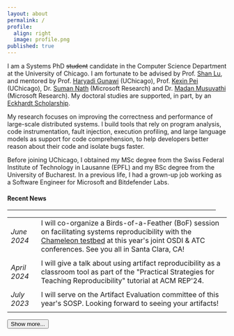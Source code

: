 ```yaml
---
layout: about
permalink: /
profile:
  align: right
  image: profile.png
published: true
---
```


<!--
<hr class="news-style" style="width: 95%; ">
-->

I am a Systems PhD ~~student~~ candidate in the Computer Science Department at the University of Chicago. 
I am fortunate to be advised by Prof. <a href="https://people.cs.uchicago.edu/~shanlu/" target="_blank">Shan Lu</a>, and mentored by Prof. <a href="https://people.cs.uchicago.edu/~haryadi/" target="_blank">Haryadi Gunawi</a> (UChicago), Prof. <a href="https://cs.uchicago.edu/people/kexin-pei/" target="_blank">Kexin Pei</a> (UChicago), Dr. <a href="https://www.microsoft.com/en-us/research/people/sumann/" target="_blank">Suman Nath</a> (Microsoft Research) and Dr. <a href="https://www.microsoft.com/en-us/research/people/madanm/" target="_blank">Madan Musuvathi</a> (Microsoft Research). 
My doctoral studies are supported, in part, by an [Eckhardt Scholarship](https://physicalsciences.uchicago.edu/academics/financial-aid/eckhardt-scholars/).

My research focuses on improving the correctness and performance of large-scale distributed systems.
I build tools that rely on program analysis, code instrumentation, fault injection, execution profiling, and large language models as support for code comprehension, to help developers better reason about their code and isolate bugs faster.

Before joining UChicago, I obtained my MSc degree from the Swiss Federal Institute of Technology in Lausanne (EPFL) and my BSc degree from the University of Bucharest.
In a previous life, I had a grown-up job working as a Software Engineer for Microsoft and Bitdefender Labs.

<h4 class="news-style">Recent News</h4>
<hr class="news-style" style="width: 95%; ">


<table id="newsTable" style="border-collapse: collapse;">
  <tr>
    <td style="padding-bottom: 10px; text-align: left;"><i>June<br>2024</i></td>
    <td style="padding-bottom: 10px; padding-left: 20px; text-align: left;">I will co-organize a Birds-of-a-Feather (BoF) session on facilitating systems reproducibility with the <a href="https://chameleoncloud.org/blog/2023/03/20/the-practical-reproducibility-opportunity/" target="_blank">Chameleon testbed</a> at this year's joint OSDI & ATC conferences. See you all in Santa Clara, CA!</td>
  </tr>
  <tr>
    <td style="padding-bottom: 10px; text-align: left;"><i>April<br>2024</i></td>
    <td style="padding-bottom: 10px; padding-left: 20px; text-align: left;">I will give a talk about using artifact reproducibility as a classroom tool as part of the "Practical Strategies for Teaching Reproducibility" tutorial at ACM REP'24.</td>
  </tr>
  <tr>
    <td style="padding-bottom: 10px; text-align: left;"><i>July<br>2023</i></td>
    <td style="padding-bottom: 10px; padding-left: 20px; text-align: left;">I will serve on the Artifact Evaluation committee of this year's SOSP. Looking forward to seeing your artifacts!</td>
  </tr>
  <tr>
    <td style="padding-bottom: 10px; text-align: left;"><i>April<br>2023</i></td>
    <td style="padding-bottom: 10px; padding-left: 20px; text-align: left;">This summer, I will join the Core ML Engineering team at Google as a Research Intern mentored by Gloria Shen and Dr. Ilya Kavalerov.</td>
  </tr>
  <tr>
    <td style="padding-bottom: 10px; text-align: left;"><i>March<br>2023</i></td>
    <td style="padding-bottom: 10px; padding-left: 20px; text-align: left;">I will serve on the Artifact Evaluation committee of MLSys'23. Please consider submitting your artifacts.</td>
  </tr>
  <tr>
    <td style="padding-bottom: 10px; text-align: left;"><i>August<br>2022</i></td>
    <td style="padding-bottom: 10px; padding-left: 20px; text-align: left;">Our paper on exposing memory order violations using delay injection was accepted at EuroSys'23. See you in Rome!</td>
  </tr>
  <tr>
    <td style="padding-bottom: 10px; text-align: left;"><i>March<br>2022</i></td>
    <td style="padding-bottom: 10px; padding-left: 20px; text-align: left;">This summer, I will join the Profiling group at Meta as a Research Intern mentored by Nathan Slingerland.</td>
  </tr>
  <tr>
    <td style="padding-bottom: 10px; text-align: left;"><i>February<br>2022</i></td>
    <td style="padding-bottom: 10px; padding-left: 20px; text-align: left;">I will serve on the Artifact Evaluation committees of ASPLOS'22, EuroSys'22 and OSDI'22. Please consider submitting your code.</td>
  </tr>
  <tr>
    <td style="padding-bottom: 10px; text-align: left;"><i>August<br>2021</i></td>
    <td style="padding-bottom: 10px; padding-left: 20px;  text-align: left;">I will serve on the Artifact Evaluation Committee of SOSP'21. Please consider registring your artifacts.</td>
  </tr>
  <tr>
    <td style="padding-bottom: 10px; text-align: left;"><i>January<br>2021</i></td>
    <td style="padding-bottom: 10px; padding-left: 20px;  text-align: left;">This winter, I will join Microsoft Research as a PhD Collaborator, mentored by Dr. Suman Nath and Dr. Madan Musuvathi. </td>
  </tr>
</table>


<script>
  function showMore() {
    var table = document.getElementById("newsTable");
    var rows = table.getElementsByTagName("tr");

    // Show the next n-3 rows
    for (var i = 3; i < rows.length; i++) {
      rows[i].style.display = "table-row";
    }

    // Hide the "Show more" button
    document.getElementById("showMoreBtn").style.display = "none";

    // Show the "Show less" button
    document.getElementById("showLessBtn").style.display = "inline-block";
  }

  function showLess() {
    var table = document.getElementById("newsTable");
    var rows = table.getElementsByTagName("tr");

    // Hide the last n-3 rows
    for (var i = 3; i < rows.length; i++) {
      rows[i].style.display = "none";
    }

    // Show the "Show more" button
    document.getElementById("showMoreBtn").style.display = "inline-block";

    // Hide the "Show less" button
    document.getElementById("showLessBtn").style.display = "none";
  }
</script>

<button id="showMoreBtn" onclick="showMore()">Show more...</button>
<button id="showLessBtn" onclick="showLess()" style="display: none;">Show less...</button>

<style>
  /* Hide rows 4 and beyond by default */
  #newsTable tr:nth-child(n+4) {
    display: none;
  }
</style>
